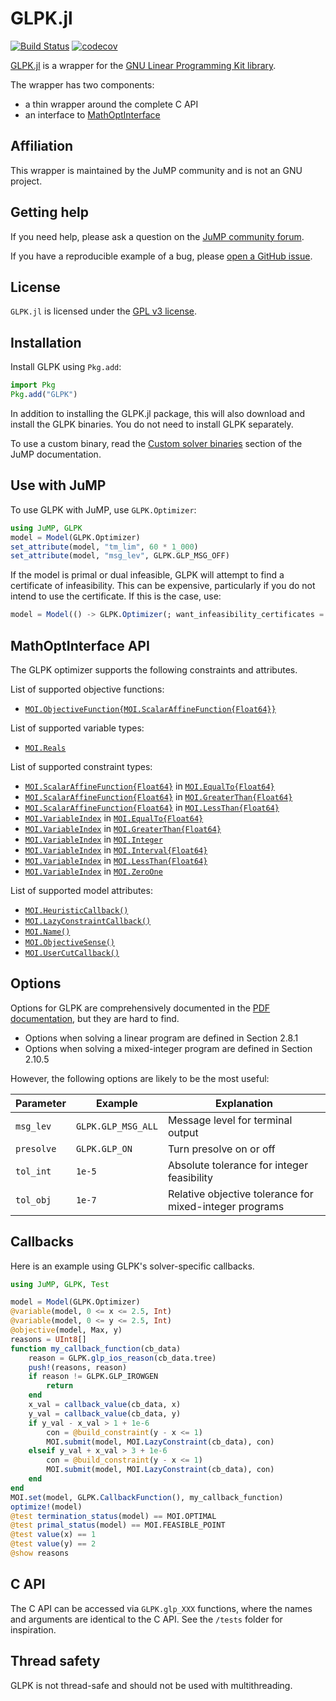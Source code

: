 #  GLPK.jl

[![Build Status](https://github.com/jump-dev/GLPK.jl/actions/workflows/ci.yml/badge.svg?branch=master)](https://github.com/jump-dev/GLPK.jl/actions?query=workflow%3ACI)
[![codecov](https://codecov.io/gh/jump-dev/GLPK.jl/branch/master/graph/badge.svg)](https://codecov.io/gh/jump-dev/GLPK.jl)

[GLPK.jl](https://github.com/jump-dev/GLPK.jl) is a wrapper for the [GNU Linear Programming Kit library](https://www.gnu.org/software/glpk).

The wrapper has two components:

 * a thin wrapper around the complete C API
 * an interface to [MathOptInterface](https://github.com/jump-dev/MathOptInterface.jl)

## Affiliation

This wrapper is maintained by the JuMP community and is not an GNU project.

## Getting help

If you need help, please ask a question on the [JuMP community forum](https://jump.dev/forum).

If you have a reproducible example of a bug, please [open a GitHub issue](https://github.com/jump-dev/GLPK.jl/issues/new).

## License

`GLPK.jl` is licensed under the [GPL v3 license](https://github.com/jump-dev/GLPK.jl/blob/master/LICENSE.md).

## Installation

Install GLPK using `Pkg.add`:
```julia
import Pkg
Pkg.add("GLPK")
```

In addition to installing the GLPK.jl package, this will also download and
install the GLPK binaries. You do not need to install GLPK separately.

To use a custom binary, read the [Custom solver binaries](https://jump.dev/JuMP.jl/stable/developers/custom_solver_binaries/)
section of the JuMP documentation.

## Use with JuMP

To use GLPK with JuMP, use `GLPK.Optimizer`:
```julia
using JuMP, GLPK
model = Model(GLPK.Optimizer)
set_attribute(model, "tm_lim", 60 * 1_000)
set_attribute(model, "msg_lev", GLPK.GLP_MSG_OFF)
```

If the model is primal or dual infeasible, GLPK will attempt to find a
certificate of infeasibility. This can be expensive, particularly if you do not
intend to use the certificate. If this is the case, use:
```julia
model = Model(() -> GLPK.Optimizer(; want_infeasibility_certificates = false))
```

## MathOptInterface API

The GLPK optimizer supports the following constraints and attributes.

List of supported objective functions:

 * [`MOI.ObjectiveFunction{MOI.ScalarAffineFunction{Float64}}`](@ref)

List of supported variable types:

 * [`MOI.Reals`](@ref)

List of supported constraint types:

 * [`MOI.ScalarAffineFunction{Float64}`](@ref) in [`MOI.EqualTo{Float64}`](@ref)
 * [`MOI.ScalarAffineFunction{Float64}`](@ref) in [`MOI.GreaterThan{Float64}`](@ref)
 * [`MOI.ScalarAffineFunction{Float64}`](@ref) in [`MOI.LessThan{Float64}`](@ref)
 * [`MOI.VariableIndex`](@ref) in [`MOI.EqualTo{Float64}`](@ref)
 * [`MOI.VariableIndex`](@ref) in [`MOI.GreaterThan{Float64}`](@ref)
 * [`MOI.VariableIndex`](@ref) in [`MOI.Integer`](@ref)
 * [`MOI.VariableIndex`](@ref) in [`MOI.Interval{Float64}`](@ref)
 * [`MOI.VariableIndex`](@ref) in [`MOI.LessThan{Float64}`](@ref)
 * [`MOI.VariableIndex`](@ref) in [`MOI.ZeroOne`](@ref)

List of supported model attributes:

 * [`MOI.HeuristicCallback()`](@ref)
 * [`MOI.LazyConstraintCallback()`](@ref)
 * [`MOI.Name()`](@ref)
 * [`MOI.ObjectiveSense()`](@ref)
 * [`MOI.UserCutCallback()`](@ref)

## Options

Options for GLPK are comprehensively documented in the [PDF documentation](https://github.com/jump-dev/GLPK.jl/files/11143880/glpk.pdf),
but they are hard to find.

 * Options when solving a linear program are defined in Section 2.8.1
 * Options when solving a mixed-integer program are defined in Section 2.10.5

However, the following options are likely to be the most useful:

| Parameter      | Example            | Explanation                            |
| -------------- | ------------------ | -------------------------------------- |
| `msg_lev`      | `GLPK.GLP_MSG_ALL` | Message level for terminal output      |
| `presolve`     | `GLPK.GLP_ON`      | Turn presolve on or off                |
| `tol_int`      | `1e-5`             | Absolute tolerance for integer feasibility |
| `tol_obj`      | `1e-7`             | Relative objective tolerance for mixed-integer programs |

## Callbacks

Here is an example using GLPK's solver-specific callbacks.

```julia
using JuMP, GLPK, Test

model = Model(GLPK.Optimizer)
@variable(model, 0 <= x <= 2.5, Int)
@variable(model, 0 <= y <= 2.5, Int)
@objective(model, Max, y)
reasons = UInt8[]
function my_callback_function(cb_data)
    reason = GLPK.glp_ios_reason(cb_data.tree)
    push!(reasons, reason)
    if reason != GLPK.GLP_IROWGEN
        return
    end
    x_val = callback_value(cb_data, x)
    y_val = callback_value(cb_data, y)
    if y_val - x_val > 1 + 1e-6
        con = @build_constraint(y - x <= 1)
        MOI.submit(model, MOI.LazyConstraint(cb_data), con)
    elseif y_val + x_val > 3 + 1e-6
        con = @build_constraint(y - x <= 1)
        MOI.submit(model, MOI.LazyConstraint(cb_data), con)
    end
end
MOI.set(model, GLPK.CallbackFunction(), my_callback_function)
optimize!(model)
@test termination_status(model) == MOI.OPTIMAL
@test primal_status(model) == MOI.FEASIBLE_POINT
@test value(x) == 1
@test value(y) == 2
@show reasons
```

## C API

The C API can be accessed via `GLPK.glp_XXX` functions, where the names and
arguments are identical to the C API. See the `/tests` folder for inspiration.

## Thread safety

GLPK is not thread-safe and should not be used with multithreading.

